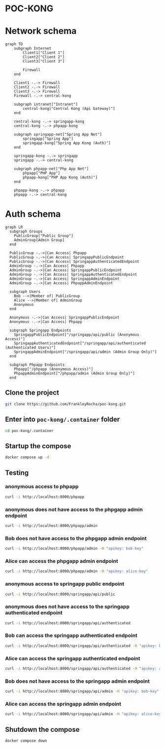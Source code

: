 # POC-KONG

# Network schema

```mermaid
graph TD
    subgraph Internet
        Client1["Client 1"]
        Client2["Client 2"]
        Client3["Client 3"]

        Firewall
    end

    Client1 -.-> Firewall
    Client2 -.-> Firewall
    Client3 -.-> Firewall
    Firewall -.-> central-kong

    subgraph intranet["Intranet"]
        central-kong["Central Kong (Api Gateway)"]
    end

    central-kong -.-> springapp-kong
    central-kong -.-> phpapp-kong

    subgraph springapp-net["Spring App Net"]
        springapp["Spring App"]
        springapp-kong["Spring App Kong (Auth)"]
    end

    springapp-kong -.-> springapp
    springapp -.-> central-kong

    subgraph phpapp-net["Php App Net"]
        phpapp["PHP App"]
        phpapp-kong["PHP App Kong (Auth)"]
    end

    phpapp-kong -.-> phpapp
    phpapp -.-> central-kong
```

# Auth schema

```mermaid
graph LR
  subgraph Groups
    PublicGroup["Public Group"]
    AdminGroup[Admin Group]
  end

  PublicGroup -.->|Can Access| Phpapp
  PublicGroup -.->|Can Access| SpringappPublicEndpoint
  PublicGroup -.->|Can Access| SpringappAuthenticatedEndpoint
  AdminGroup -.->|Can Access| Phpapp
  AdminGroup -.->|Can Access| SpringappPublicEndpoint
  AdminGroup -.->|Can Access| SpringappAuthenticatedEndpoint
  AdminGroup -.->|Can Access| SpringappAdminEndpoint
  AdminGroup -.->|Can Access| PhpappAdminEndpoint

  subgraph Users
    Bob -->|Member of| PublicGroup
    Alice -->|Member of| AdminGroup
    Anonymous
  end

  Anonymous -.->|Can Access| SpringappPublicEndpoint
  Anonymous -.->|Can Access| Phpapp

  subgraph Springapp Endpoints
    SpringappPublicEndpoint["/springapp/api/public (Anonymous Access)"]
    SpringappAuthenticatedEndpoint["/springapp/api/authenticated (Authenticated Users)"]
    SpringappAdminEndpoint["/springapp/api/admin (Admin Group Only)"]
  end

  subgraph Phpapp Endpoints
    Phpapp["/phpapp (Anonymous Access)"]
    PhpappAdminEndpoint["/phpapp/admin (Admin Group Only)"]
  end
```

## Clone the project
```bash
git clone https://github.com/FrankleyRocha/poc-kong.git
```

## Enter into `poc-kong/.container` folder
```bash
cd poc-kong/.container
```

## Startup the compose
```bash
docker compose up -d
```

## Testing

### anonymous access to phpapp
```bash
curl -i http://localhost:8000/phpapp
```

### anonymous does not have access to the phpgapp admin endpoint
```bash
curl -i http://localhost:8000/phpapp/admin
```

### Bob does not have access to the phpgapp admin endpoint
```bash
curl -i http://localhost:8000/phpapp/admin -H "apikey: bob-key"
```

### Alice can access the phpgapp admin endpoint
```bash
curl -i http://localhost:8000/phpapp/admin -H "apikey: alice-key"
```

### anonymous access to springapp public endpoint
```bash
curl -i http://localhost:8000/springapp/api/public
```

### anonymous does not have access to the springapp authenticated endpoint
```bash
curl -i http://localhost:8000/springapp/api/authenticated
```

### Bob can access the springapp authenticated endpoint
```bash
curl -i http://localhost:8000/springapp/api/authenticated -H "apikey: bob-key"
```

### Alice can access the springapp authenticated endpoint
```bash
curl -i http://localhost:8000/springapp/api/authenticated -H "apikey: alice-key"
```

### Bob does not have access to the springapp admin endpoint
```bash
curl -i http://localhost:8000/springapp/api/admin -H "apikey: bob-key"
```

### Alice can access the springapp admin endpoint
```bash
curl -i http://localhost:8000/springapp/api/admin -H "apikey: alice-key"
```

## Shutdown the compose
```bash
docker compose down
```
